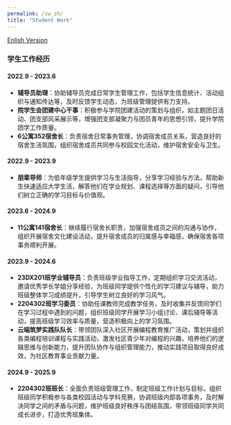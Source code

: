 ```yaml
---
permalink: /sw_zh/
title: "Student Work"
---
```


[Enlish Version](/zjs.github.io/sw/)  

### 学生工作经历

#### 2022.9 - 2023.6
- **辅导员助理**：协助辅导员完成日常学生管理工作，包括学生信息统计、活动组织与通知传达等，及时反馈学生动态，为班级管理提供有力支持。
- **院学生会团建中心干事**：积极参与学院团建活动的策划与组织，如主题团日活动、团支部风采展示等，增强团支部凝聚力与团员青年的思想引领，提升学院团学工作质量。
- **6公寓352宿舍长**：负责宿舍日常事务管理，协调宿舍成员关系，营造良好的宿舍生活氛围，组织宿舍成员共同参与校园文化活动，维护宿舍安全与卫生。

#### 2022.9 - 2023.9
- **朋辈导师**：为低年级学生提供学习与生活指导，分享学习经验与方法，帮助新生快速适应大学生活，解答他们在学业规划、课程选择等方面的疑问，引导他们树立正确的学习目标与价值观。

#### 2023.6 - 2024.9
- **11公寓141宿舍长**：继续履行宿舍长职责，加强宿舍成员之间的沟通与协作，组织开展宿舍文化建设活动，提升宿舍成员的归属感与幸福感，确保宿舍各项事务顺利开展。

#### 2023.9 - 2024.6
- **23DX201班学业辅导员**：负责班级学业指导工作，定期组织学习交流活动，邀请优秀学长学姐分享经验，为班级同学提供个性化的学习建议与辅导，助力班级整体学习成绩提升，引导学生树立良好的学习风气。
- **2204302班学习委员**：协助任课教师完成教学任务，及时收集并反馈同学们在学习过程中遇到的问题，组织班级同学开展学习小组讨论、课后辅导等活动，提高班级学习效率与质量，营造积极向上的学习氛围。
- **云端筑梦实践队队长**：带领团队深入社区开展编程教育推广活动，策划并组织各类编程培训课程与实践活动，激发社区青少年对编程的兴趣，培养他们的逻辑思维与创新能力，提升团队协作与组织管理能力，推动实践项目取得良好成效，为社区教育事业贡献力量。

#### 2024.9 - 2025.9
- **2204302班班长**：全面负责班级管理工作，制定班级工作计划与目标，组织班级同学积极参与各类校园活动与学科竞赛，协调班级内部各项事务，及时解决同学之间的矛盾与问题，维护班级良好秩序与团结氛围，带领班级同学共同成长进步，打造优秀班集体。
